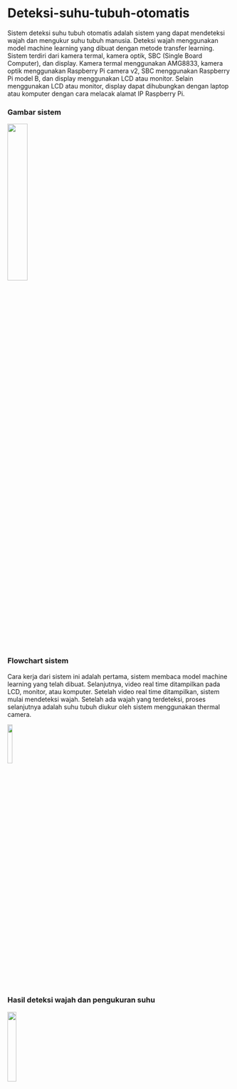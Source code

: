# Deteksi-suhu-tubuh-otomatis
Sistem deteksi suhu tubuh otomatis adalah sistem yang dapat mendeteksi wajah dan mengukur suhu tubuh manusia. Deteksi wajah menggunakan model machine learning yang dibuat dengan metode transfer learning. Sistem terdiri dari kamera termal, kamera optik, SBC (Single Board Computer), dan display. Kamera termal menggunakan AMG8833, kamera optik menggunakan Raspberry Pi camera v2, SBC menggunakan Raspberry Pi model B, dan display menggunakan LCD atau monitor. Selain menggunakan LCD atau monitor, display dapat dihubungkan dengan laptop atau komputer dengan cara melacak alamat IP Raspberry Pi.

### Gambar sistem

<img src = "https://github.com/dinanachmad/Deteksi-suhu-tubuh-otomatis/assets/101391849/7db5d7a1-fd18-4c1d-93a3-44350d5f4e1a" width="30%" height="30%">

### Flowchart sistem
Cara kerja dari sistem ini adalah pertama, sistem membaca model machine learning yang telah dibuat. Selanjutnya, video real time ditampilkan pada LCD, monitor, atau komputer. Setelah video real time ditampilkan, sistem mulai mendeteksi wajah. Setelah ada wajah yang terdeteksi, proses selanjutnya adalah suhu tubuh diukur oleh sistem menggunakan thermal camera.

<img src = "https://github.com/dinanachmad/Deteksi-suhu-tubuh-otomatis/assets/101391849/6cff5ae6-e561-431b-80ee-d5e8520308ac" width="15%" height="15%">

### Hasil deteksi wajah dan pengukuran suhu
<img src = "https://user-images.githubusercontent.com/101391849/220138173-618f651c-2076-4340-a4cf-01ec7c98a6b0.png" width="20%" height="20%">


